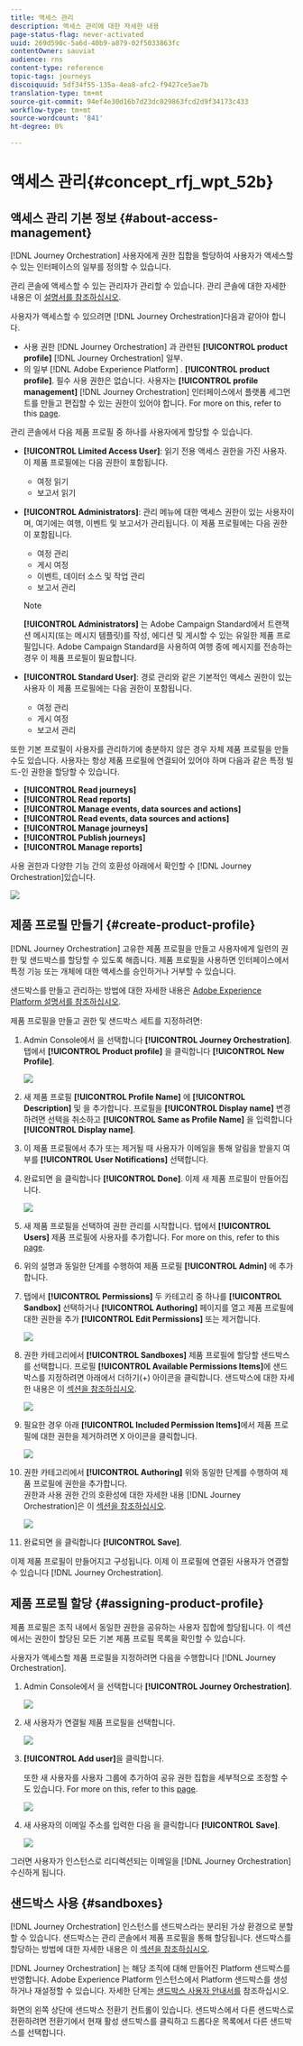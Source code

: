 ```yaml
---
title: 액세스 관리
description: 액세스 관리에 대한 자세한 내용
page-status-flag: never-activated
uuid: 269d590c-5a6d-40b9-a879-02f5033863fc
contentOwner: sauviat
audience: rns
content-type: reference
topic-tags: journeys
discoiquuid: 5df34f55-135a-4ea8-afc2-f9427ce5ae7b
translation-type: tm+mt
source-git-commit: 94ef4e30d16b7d23dc029863fcd2d9f34173c433
workflow-type: tm+mt
source-wordcount: '841'
ht-degree: 0%

---
```



# 액세스 관리{#concept_rfj_wpt_52b}

## 액세스 관리 기본 정보 {#about-access-management}

[!DNL Journey Orchestration] 사용자에게 권한 집합을 할당하여 사용자가 액세스할 수 있는 인터페이스의 일부를 정의할 수 있습니다.

관리 콘솔에 액세스할 수 있는 관리자가 관리할 수 있습니다. 관리 콘솔에 대한 자세한 내용은 이 [설명서를 참조하십시오](https://helpx.adobe.com/enterprise/managing/user-guide.html).

사용자가 액세스할 수 있으려면 [!DNL Journey Orchestration]다음과 같아야 합니다.

* 사용 권한 [!DNL Journey Orchestration] 과 관련된 **[!UICONTROL product profile]** [!DNL Journey Orchestration] 일부.
* 의 일부 [!DNL Adobe Experience Platform] . **[!UICONTROL product profile]**. 필수 사용 권한은 없습니다. 사용자는 **[!UICONTROL profile management]** [!DNL Journey Orchestration] 인터페이스에서 플랫폼 세그먼트를 만들고 편집할 수 있는 권한이 있어야 합니다. For more on this, refer to this [page](https://docs.adobe.com/content/help/en/experience-platform/access-control/home.html#adobe-admin-console).

관리 콘솔에서 다음 제품 프로필 중 하나를 사용자에게 할당할 수 있습니다.

* **[!UICONTROL Limited Access User]**: 읽기 전용 액세스 권한을 가진 사용자. 이 제품 프로필에는 다음 권한이 포함됩니다.
   * 여정 읽기
   * 보고서 읽기

* **[!UICONTROL Administrators]**: 관리 메뉴에 대한 액세스 권한이 있는 사용자이며, 여기에는 여행, 이벤트 및 보고서가 관리됩니다. 이 제품 프로필에는 다음 권한이 포함됩니다.
   * 여정 관리
   * 게시 여정
   * 이벤트, 데이터 소스 및 작업 관리
   * 보고서 관리

   >[!NOTE]
   >
   >**[!UICONTROL Administrators]** 는 Adobe Campaign Standard에서 트랜잭션 메시지(또는 메시지 템플릿)를 작성, 에디션 및 게시할 수 있는 유일한 제품 프로필입니다. Adobe Campaign Standard을 사용하여 여행 중에 메시지를 전송하는 경우 이 제품 프로필이 필요합니다.

* **[!UICONTROL Standard User]**: 경로 관리와 같은 기본적인 액세스 권한이 있는 사용자 이 제품 프로필에는 다음 권한이 포함됩니다.
   * 여정 관리
   * 게시 여정
   * 보고서 관리

또한 기본 프로필이 사용자를 관리하기에 충분하지 않은 경우 자체 제품 프로필을 만들 수도 있습니다.
사용자는 항상 제품 프로필에 연결되어 있어야 하며 다음과 같은 특정 빌드-인 권한을 할당할 수 있습니다.

* **[!UICONTROL Read journeys]**
* **[!UICONTROL Read reports]**
* **[!UICONTROL Manage events, data sources and actions]**
* **[!UICONTROL Read events, data sources and actions]**
* **[!UICONTROL Manage journeys]**
* **[!UICONTROL Publish journeys]**
* **[!UICONTROL Manage reports]**

사용 권한과 다양한 기능 간의 호환성 아래에서 확인할 수 [!DNL Journey Orchestration]있습니다.

![](../assets/journey_permission.png)

## 제품 프로필 만들기 {#create-product-profile}

[!DNL Journey Orchestration] 고유한 제품 프로필을 만들고 사용자에게 일련의 권한 및 샌드박스를 할당할 수 있도록 해줍니다. 제품 프로필을 사용하면 인터페이스에서 특정 기능 또는 개체에 대한 액세스를 승인하거나 거부할 수 있습니다.

샌드박스를 만들고 관리하는 방법에 대한 자세한 내용은 [Adobe Experience Platform 설명서를 참조하십시오](https://docs.adobe.com/content/help/en/experience-platform/sandbox/ui/user-guide.html).

제품 프로필을 만들고 권한 및 샌드박스 세트를 지정하려면:

1. Admin Console에서 을 선택합니다 **[!UICONTROL Journey Orchestration]**. 탭에서 **[!UICONTROL Product profile]** 을 클릭합니다 **[!UICONTROL New Profile]**.

   ![](../assets/user_management_5.png)

1. 새 제품 프로필 **[!UICONTROL Profile Name]** 에 **[!UICONTROL Description]** 및 을 추가합니다. 프로필을 **[!UICONTROL Display name]** 변경하려면 선택을 취소하고 **[!UICONTROL Same as Profile Name]** 을 입력합니다 **[!UICONTROL Display name]**.

1. 이 제품 프로필에서 추가 또는 제거될 때 사용자가 이메일을 통해 알림을 받을지 여부를 **[!UICONTROL User Notifications]** 선택합니다.

1. 완료되면 을 클릭합니다 **[!UICONTROL Done]**. 이제 새 제품 프로필이 만들어집니다.

   ![](../assets/user_management_1.png)

1. 새 제품 프로필을 선택하여 권한 관리를 시작합니다. 탭에서 **[!UICONTROL Users]** 제품 프로필에 사용자를 추가합니다. For more on this, refer to this [page](../about/access-management.md#assigning-product-profile).

1. 위의 설명과 동일한 단계를 수행하여 제품 프로필 **[!UICONTROL Admin]** 에 추가합니다.

1. 탭에서 **[!UICONTROL Permissions]** 두 카테고리 중 하나를 **[!UICONTROL Sandbox]** 선택하거나 **[!UICONTROL Authoring]** 페이지를 열고 제품 프로필에 대한 권한을 추가 **[!UICONTROL Edit Permissions]** 또는 제거합니다.

   ![](../assets/user_management_7.png)

1. 권한 카테고리에서 **[!UICONTROL Sandboxes]** 제품 프로필에 할당할 샌드박스를 선택합니다. 프로필 **[!UICONTROL Available Permissions Items]**&#x200B;에 샌드박스를 지정하려면 아래에서 더하기(+) 아이콘을 클릭합니다. 샌드박스에 대한 자세한 내용은 이 [섹션을 참조하십시오](../about/access-management.md#sandboxes).

   ![](../assets/user_management_8.png)

1. 필요한 경우 아래 **[!UICONTROL Included Permission Items]**&#x200B;에서 제품 프로필에 대한 권한을 제거하려면 X 아이콘을 클릭합니다.

   ![](../assets/user_management_9.png)

1. 권한 카테고리에서 **[!UICONTROL Authoring]** 위와 동일한 단계를 수행하여 제품 프로필에 권한을 추가합니다.
   <br>권한과 사용 권한 간의 호환성에 대한 자세한 내용 [!DNL Journey Orchestration]은 이 [섹션을 참조하십시오](../about/access-management.md#about-access-management).

   ![](../assets/user_management_10.png)

1. 완료되면 을 클릭합니다 **[!UICONTROL Save]**.

이제 제품 프로필이 만들어지고 구성됩니다. 이제 이 프로필에 연결된 사용자가 연결할 수 있습니다 [!DNL Journey Orchestration].

## 제품 프로필 할당 {#assigning-product-profile}

제품 프로필은 조직 내에서 동일한 권한을 공유하는 사용자 집합에 할당됩니다.
이 섹션에서는 권한이 할당된 모든 기본 제품 프로필 목록을 확인할 수 있습니다.

사용자가 액세스할 제품 프로필을 지정하려면 다음을 수행합니다 [!DNL Journey Orchestration].

1. Admin Console에서 을 선택합니다 **[!UICONTROL Journey Orchestration]**.

   ![](../assets/user_management.png)

1. 새 사용자가 연결될 제품 프로필을 선택합니다.

   ![](../assets/user_management_2.png)

1. **[!UICONTROL Add user]**&#x200B;을 클릭합니다.

   또한 새 사용자를 사용자 그룹에 추가하여 공유 권한 집합을 세부적으로 조정할 수도 있습니다. For more on this, refer to this [page](https://helpx.adobe.com/enterprise/using/user-groups.html).

   ![](../assets/user_management_3.png)

1. 새 사용자의 이메일 주소를 입력한 다음 을 클릭합니다 **[!UICONTROL Save]**.

   ![](../assets/user_management_4.png)

그러면 사용자가 인스턴스로 리디렉션되는 이메일을 [!DNL Journey Orchestration] 수신하게 됩니다.

## 샌드박스 사용 {#sandboxes}

[!DNL Journey Orchestration] 인스턴스를 샌드박스라는 분리된 가상 환경으로 분할할 수 있습니다.
샌드박스는 관리 콘솔에서 제품 프로필을 통해 할당됩니다. 샌드박스를 할당하는 방법에 대한 자세한 내용은 이 [섹션을 참조하십시오](../about/access-management.md#create-product-profile).

[!DNL Journey Orchestration] 는 해당 조직에 대해 만들어진 Platform 샌드박스를 반영합니다.
Adobe Experience Platform 인스턴스에서 Platform 샌드박스를 생성하거나 재설정할 수 있습니다. 자세한 단계는 [샌드박스 사용자 안내서를](https://docs.adobe.com/content/help/en/experience-platform/sandbox/ui/user-guide.html) 참조하십시오.

화면의 왼쪽 상단에 샌드박스 전환기 컨트롤이 있습니다. 샌드박스에서 다른 샌드박스로 전환하려면 전환기에서 현재 활성 샌드박스를 클릭하고 드롭다운 목록에서 다른 샌드박스를 선택합니다.
